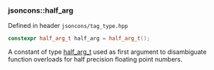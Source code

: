 ### jsoncons::half_arg

Defined in header `jsoncons/tag_type.hpp`

```c++
constexpr half_arg_t half_arg = half_arg_t();
```

A constant of type [half_arg_t](half_arg_t.md) used as first argument to disambiguate function
overloads for half precision floating point numbers.

